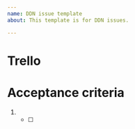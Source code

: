```yaml
---
name: DDN issue template
about: This template is for DDN issues.

---
```


# Trello

<!-- Add a link to the asociated Trello card here -->


# Acceptance criteria

1. - [ ]
